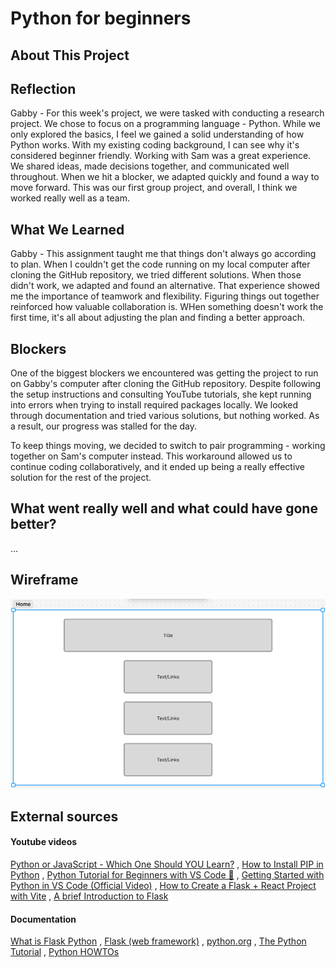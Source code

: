 # Python for beginners

## About This Project



## Reflection
Gabby - For this week's project, we were tasked with conducting a research project. We chose to focus on a programming language - Python. While we only explored the basics, I feel we gained a solid understanding of how Python works. With my existing coding background, I can see why it's considered beginner friendly. Working with Sam was a great experience. We shared ideas, made decisions together, and communicated well throughout. When we hit a blocker, we adapted quickly and found a way to move forward. This was our first group project, and overall, I think we worked really well as a team. 

## What We Learned
Gabby - This assignment taught me that things don't always go according to plan. When I couldn't get the code running on my local computer after cloning the GitHub repository, we tried different solutions. When those didn't work, we adapted and found an alternative. That experience showed me the importance of teamwork and flexibility. Figuring things out together reinforced how valuable collaboration is. WHen something doesn't work the first time, it's all about adjusting the plan and finding a better approach. 


## Blockers
One of the biggest blockers we encountered was getting the project to run on Gabby's computer after cloning the GitHub repository. Despite following the setup instructions and consulting YouTube tutorials, she kept running into errors when trying to install required packages locally. We looked through documentation and tried various solutions, but nothing worked. As a result, our progress was stalled for the day. 

To keep things moving, we decided to switch to pair programming - working together on Sam's computer instead. This workaround allowed us to continue coding collaboratively, and it ended up being a really effective solution for the rest of the project. 

## What went really well and what could have gone better?

...

## Wireframe

<div align="center">

![Wireframe](./Wireframe/Wireframe.png)

</div>

## External sources

#### Youtube videos

[Python or JavaScript - Which One Should YOU Learn?](https://www.youtube.com/watch?v=t9CAFYn7YgY) , [How to Install PIP in Python](https://www.youtube.com/watch?v=TqE4jBH4Me4&t=117s) , [Python Tutorial for Beginners with VS Code 🐍](https://www.youtube.com/watch?v=6i3e-j3wSf0) , [Getting Started with Python in VS Code (Official Video)](https://www.youtube.com/watch?v=D2cwvpJSBX4) , [How to Create a Flask + React Project with Vite](https://www.youtube.com/watch?v=ctQMqqEo4G8) , [A brief Introduction to Flask](https://www.youtube.com/watch?v=AgVqsmz-ZW4)

#### Documentation

[What is Flask Python](https://pythonbasics.org/what-is-flask-python/) , [Flask (web framework)](https://en.wikipedia.org/wiki/Flask_%28web_framework%29#:~:text=Flask%20is%20a%20micro%20web,party%20libraries%20provide%20common%20functions) , [python.org](https://www.python.org/doc/) , [The Python Tutorial](https://docs.python.org/3/tutorial/index.html) , [Python HOWTOs](https://docs.python.org/3/howto/index.html)
